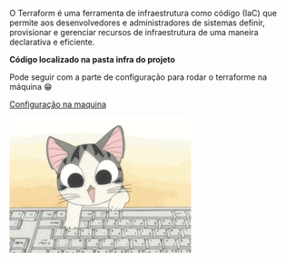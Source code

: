 O Terraform é uma ferramenta de infraestrutura como código (IaC) que permite aos desenvolvedores e administradores de sistemas definir, provisionar e gerenciar recursos de infraestrutura de uma maneira declarativa e eficiente. 

**Código localizado na pasta infra do projeto**

Pode seguir com a parte de configuração para rodar o terraforme na máquina 😁


[Configuração na maquina](./config.md)

![alt text](./assets/giphy.webp)


